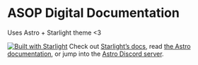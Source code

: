 # ASOP Digital Documentation

Uses Astro + Starlight theme <3

[![Built with Starlight](https://astro.badg.es/v2/built-with-starlight/tiny.svg)](https://starlight.astro.build)
Check out [Starlight’s docs](https://starlight.astro.build/), read [the Astro documentation](https://docs.astro.build), or jump into the [Astro Discord server](https://astro.build/chat).



